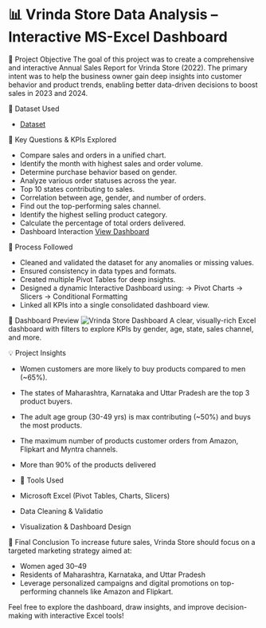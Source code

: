 # 📊 Vrinda Store Data Analysis – Interactive MS-Excel Dashboard


🧩 Project Objective
The goal of this project was to create a comprehensive and interactive Annual Sales Report for Vrinda Store (2022). The primary intent was to help the business owner gain deep insights into customer behavior and product trends, enabling better data-driven decisions to boost sales in 2023 and 2024.


📂 Dataset Used
 - <a href="https://github.com/chowhan123/Data-Analysis-Dashboard/blob/main/Vrinda%20Store%20Data%20Analysis%20Excel-Project.xlsx">Dataset<a>


📌 Key Questions & KPIs Explored
- Compare sales and orders in a unified chart.
- Identify the month with highest sales and order volume.
- Determine purchase behavior based on gender.
- Analyze various order statuses across the year.
- Top 10 states contributing to sales.
- Correlation between age, gender, and number of orders.
- Find out the top-performing sales channel.
- Identify the highest selling product category.
- Calculate the percentage of total orders delivered.
- Dashboard Interaction <a href="https://github.com/chowhan123/Data-Analysis-Dashboard/blob/main/Vrinda%20Store%20Dashboard.png">View Dashboard<a>


🧪 Process Followed
- Cleaned and validated the dataset for any anomalies or missing values.
- Ensured consistency in data types and formats.
- Created multiple Pivot Tables for deep insights.
- Designed a dynamic Interactive Dashboard using:
    -> Pivot Charts
    -> Slicers
    -> Conditional Formatting
- Linked all KPIs into a single consolidated dashboard view.


📸 Dashboard Preview
![Vrinda Store Dashboard](https://github.com/user-attachments/assets/08216f27-607f-4337-929e-b36651869649)
A clear, visually-rich Excel dashboard with filters to explore KPIs by gender, age, state, sales channel, and more.


💡 Project Insights
- Women customers are more likely to buy products compared to men (~65%).
- The states of Maharashtra, Karnataka and Uttar Pradesh are the top 3 product buyers.
- The adult age group (30-49 yrs) is max contributing (~50%) and buys the most products.
- The maximum number of products customer orders from Amazon, Flipkart and Myntra channels.
- More than 90% of the products delivered


- 📁 Tools Used
- Microsoft Excel (Pivot Tables, Charts, Slicers)
- Data Cleaning & Validatio
- Visualization & Dashboard Design


🎯 Final Conclusion
To increase future sales, Vrinda Store should focus on a targeted marketing strategy aimed at:
- Women aged 30–49
- Residents of Maharashtra, Karnataka, and Uttar Pradesh
- Leverage personalized campaigns and digital promotions on top-performing channels like Amazon and Flipkart.


Feel free to explore the dashboard, draw insights, and improve decision-making with interactive Excel tools!
